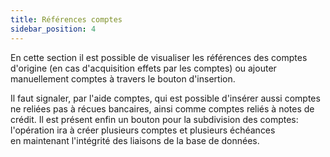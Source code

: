 ```yaml
---
title: Références comptes
sidebar_position: 4
---
```


En cette section il est possible de visualiser les références des comptes d'origine (en cas d'acquisition effets par les comptes) ou ajouter manuellement comptes à travers le bouton d'insertion.

Il faut signaler, par l'aide comptes, qui est possible d'insérer aussi comptes ne reliées pas à récues bancaires, ainsi comme comptes reliés à notes de crédit. Il est présent enfin un bouton pour la subdivision des comptes: l'opération ira à créer plusieurs comptes et plusieurs échéances en maintenant l'intégrité des liaisons de la base de données.






